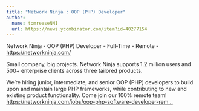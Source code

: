 ```yaml
---
title: "Network Ninja : OOP (PHP) Developer"
author:
  name: tomreeseNNI
  url: https://news.ycombinator.com/item?id=40277154
---
```

Network Ninja - OOP (PHP) Developer - Full-Time - Remote - <a href="https:&#x2F;&#x2F;networkninja.com&#x2F;" rel="nofollow">https:&#x2F;&#x2F;networkninja.com&#x2F;</a>

Small company, big projects. Network Ninja supports 1.2 million users and 500+ enterprise clients across three tailored products.

We’re hiring junior, intermediate, and senior OOP (PHP) developers to build upon and maintain large PHP frameworks, while contributing to new and existing product functionality. Come join our 100% remote team! <a href="https:&#x2F;&#x2F;networkninja.com&#x2F;jobs&#x2F;oop-php-software-developer-remote&#x2F;" rel="nofollow">https:&#x2F;&#x2F;networkninja.com&#x2F;jobs&#x2F;oop-php-software-developer-rem...</a>
